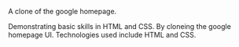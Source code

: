 A clone of the google homepage.

Demonstrating basic skills in HTML and CSS. By cloneing the google homepage
UI. Technologies used include HTML and CSS.

